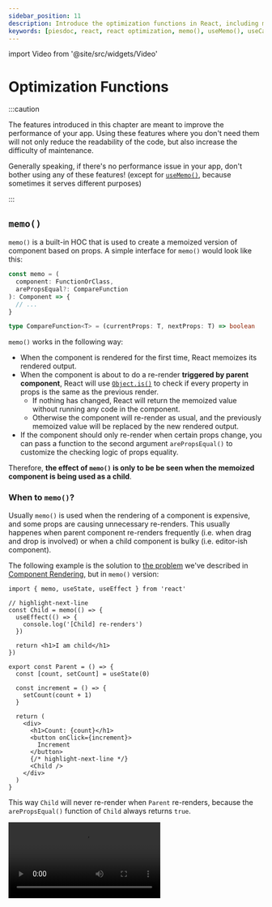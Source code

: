```yaml
---
sidebar_position: 11
description: Introduce the optimization functions in React, including memo(), useMemo(), and useCallback().
keywords: [piesdoc, react, react optimization, memo(), useMemo(), useCallback()]
---
```


import Video from '@site/src/widgets/Video'

# Optimization Functions

:::caution

The features introduced in this chapter are meant to improve the performance of your app. Using these features where you don't need them will not only reduce the readability of the code, but also increase the difficulty of maintenance.

Generally speaking, if there's no performance issue in your app, don't bother using any of these features! (except for [`useMemo()`](#usememo), because sometimes it serves different purposes)

:::

## `memo()`

`memo()` is a built-in HOC that is used to create a memoized version of component based on props. A simple interface for `memo()` would look like this:

```ts showLineNumbers
const memo = (
  component: FunctionOrClass,
  arePropsEqual?: CompareFunction
): Component => {
  // ...
}

type CompareFunction<T> = (currentProps: T, nextProps: T) => boolean
```

`memo()` works in the following way:

- When the component is rendered for the first time, React memoizes its rendered output.
- When the component is about to do a re-render **triggered by parent component**, React will use [`Object.is()`](https://developer.mozilla.org/en-US/docs/Web/JavaScript/Reference/Global_Objects/Object/is) to check if every property in props is the same as the previous render.
  - If nothing has changed, React will return the memoized value without running any code in the component.
  - Otherwise the component will re-render as usual, and the previously memoized value will be replaced by the new rendered output.
- If the component should only re-render when certain props change, you can pass a function to the second argument `arePropsEqual()` to customize the checking logic of props equality.

Therefore, **the effect of `memo()` is only to be be seen when the memoized component is being used as a child**.

### When to `memo()`?

Usually `memo()` is used when the rendering of a component is expensive, and some props are causing unnecessary re-renders. This usually happenes when parent component re-renders frequently (i.e. when drag and drop is involved) or when a child component is bulky (i.e. editor-ish component).

The following example is the solution to [the problem](./component-rendering#rendering-is-recursive) we've described in [Component Rendering](./component-rendering), but in `memo()` version:

```tsx showLineNumbers
import { memo, useState, useEffect } from 'react'

// highlight-next-line
const Child = memo(() => {
  useEffect(() => {
    console.log('[Child] re-renders')
  })

  return <h1>I am child</h1>
})

export const Parent = () => {
  const [count, setCount] = useState(0)

  const increment = () => {
    setCount(count + 1)
  }

  return (
    <div>
      <h1>Count: {count}</h1>
      <button onClick={increment}>
        Increment
      </button>
      {/* highlight-next-line */}
      <Child />
    </div>
  )
}
```

This way `Child` will never re-render when `Parent` re-renders, because the `arePropsEqual()` function of `Child` always returns `true`.

<Video src="/video/react/component-rendering_children-prop.mov" />

:::info

If a component is memoized by `memo()`, is it correct to say that as long as the result of `arePropsEqual()` is truthy, the component will never re-render?

**No, that's not true!** We know that a component re-renders when [reactive value](./reactive-values) changes, but props is not the only reactive value in a component. `memo()` only functions when the re-render is triggered by parent component, that is, when parent component re-renders. If the re-render is triggered by a non-prop reactive value, the component will still re-render.

Think of it this way: `memo()` memoizes neither the output HTML nor the snapshot of a component; instead, it acts like a pointer to a rendered component. When the result of `arePropsEqual()` is falsy, a new instance of the component will be created, and the pointer will change from the old instance to new the new one.

:::

## `useMemo()`

:::note

If you've learned Vue, just think of `useMemo()` as `computed()` that doesn't know when to update itself.

:::

`useMemo()` is a built-in hook that is used to **memoize anything you want**. Similar to `useEffect()`, `useMemo()` takes a **callback function** and a **dependency array** as arguments. A simple interface for `useMemo()` would look like this:

```ts showLineNumbers
type useMemo<T> = (
  callback: () => T,
  dependencies: any[],
) => void
```

`useMemo()` works in the following way:

- React calls `callback` and memoizes the result in the first render.
- When the component re-renders, React will use [`Object.is()`](https://developer.mozilla.org/en-US/docs/Web/JavaScript/Reference/Global_Objects/Object/is) to check if every element in `dependencies` is the same between two renders.
  - If all elements are the same, `useMemo()` will return the memoized value.
  - Otherwise `useMemo()` will call `callback` again, and replace the previously memoized value with the new one.

### When to `useMemo()`?

Usually `useMemo()` is used when:

1. Skipping expensive calculations during re-render.
2. Preventing variables from being redefined during re-render.
3. When `useEffect()` is used with `setState()`.

#### Skipping Expensive Calculations During Re-Render

Sometimes we would want to do some expensive calculations in a component. If those calculations are run within every render, we may experience noticeable lag during re-render. With the help of `useMemo()`, those calculations can be run only when certian values change. For example:

```tsx showLineNumbers
import { useState, useMemo } from 'react'

export const Example = () => {
  const [users, setUsers] = useState([
    { id: 1, name: 'User A' },
    { id: 2, name: 'User B' },
    { id: 3, name: 'User C' },
  ])

  // This will run `users.filter()` on every render.
  // highlight-start
  const matchedUsers = users.filter(
    (user) => user.name.includes('A')
  )
  // highlight-end

  // This will only run `users.filter()` when `users` changes.
  // highlight-start
  const matchedUsers = useMemo(
    () => users.filter((user) => user.name.includes('A')),
    [users]
  )
  // highlight-end

  return (
    // ...
  )
}
```

#### Preventing Variables From Being Redefined During Re-Render

Sometimes we would want to use a non-primitive value (i.e. function) as the prop of a child component. Due to the fact that unmemoized values are redefined during re-render, they'll actually point to different objects in each render, causing the `memo()` on the children to lose its effect. To solve this problem, we can use `useMemo()` to memoize the value so that we always get the same object between renders. For example:

```tsx showLineNumbers
import { useMemo } from 'react'

export const Example = () => {
  // Beware!
  // This object gets redefined whenever `Example` re-renders.
  // highlight-next-line
  const user = {
    age: 5,
  }

  // This object will not be redefined when `Example` re-renders.
  // highlight-start
  const user = useMemo(() => ({
    age: 5,
  }), [])
  // highlight-end

  return (
    // ...
  )
}
```

#### When `useEffect()` Is Used With `setState()`

Sometimes we would want to update a state when certain props/states change. In some cases, `useMemo()` would be a better choice than `useEffect()` + `setState()`.

To get straight to the point, this:

```tsx showLineNumbers
import { useState, useMemo } from 'react'

interface IExampleProps {
  keyword: string
}

export const Example = ({ keyword }: IExampleProps) => {
  const [users, setUsers] = useState([
    { id: 1, name: 'User A' },
    { id: 2, name: 'User B' },
    { id: 3, name: 'User C' },
  ])

  // highlight-start
  const matchedUsers = useMemo(
    () => users.filter((user) => user.name.includes(keyword)),
    [keyword]
  )
  // highlight-end

  return (
    // ...
  )
}
```

Would be cleaner than this:

```tsx showLineNumbers
import { useState, useEffect } from 'react'

interface IExampleProps {
  keyword: string
}

export const Example = ({ keyword }: IExampleProps) => {
  const [users, setUsers] = useState([
    { id: 1, name: 'User A' },
    { id: 2, name: 'User B' },
    { id: 3, name: 'User C' },
  ])

  // highlight-start
  const [matchedUsers, setMatchedUsers] = useState([])

  useEffect(() => {
    setMatchedUsers(
      users.filter((user) => user.name.includes(keyword))
    )
  }, [keyword])
  // highlight-end

  return (
    // ...
  )
}
```


:::info

Can we use `useMemo()` to memoize a component?

Yes, we can! Similar to [`memo()`](#memo), the memoized component will still re-render whenever a non-prop reactive value changes. The main difference is `memo()` creates a new instance of the component when the result of `arePropsEqual()` is falsy, while `useMemo()` creates a new instance of the component when `dependencies` changes.

:::

## `useCallback()`

`useCallback()` is a built-in hook that is used to **memoize a function**. Similar to `useEffect()`, `useCallback()` takes a **callback function** and a **dependency array** as arguments. A simple interface for `useCallback()` would look like this:

```ts showLineNumbers
type useCallback<T extends Function> = (
  callback: T,
  dependencies: any[],
) => void
```

`useCallback()` works in the following way:

- React memoizes `callback` in the first render.
- When the component re-renders, React will use [`Object.is()`](https://developer.mozilla.org/en-US/docs/Web/JavaScript/Reference/Global_Objects/Object/is) to check if every element in `dependencies` is the same between two renders.
  - If all elements are the same, `useCallback()` will return the memoized value.
  - Otherwise `useCallback()` will replaced the previously memoized value with `callback`.

For example:

```tsx showLineNumbers
// highlight-next-line
import { useState, useCallback } from 'react'

export const Example = () => {
  const [count, setCount] = useState(0)

  const increment = () => {
    setCount(count + 1)
  }

  const showCount = () => {
    console.log(count)
  }

  // highlight-next-line
  const memoizedShowCount = useCallback(showCount, [])

  return (
    <div>
      <h1>Count: {count}</h1>
      <button onClick={increment}>
        Increment
      </button>
      <button onClick={showCount}>
        Show Count
      </button>
      {/* highlight-next-line */}
      <button onClick={memoizedShowCount}>
        Show Count (Memoized)
      </button>
    </div>
  )
}
```

<Video src="/video/react/optimization-functions_use-callback-show-count.mov" />

In this example, in the beginning, "Show Count" and "Show Count (Memoized)" are both showing `0` in the console after click.

After "Increment" is clicked three times, "Show Count" now shows `3`, but "Show Count (Memoized)" still shows `0`. How come?

This happens because in the first render, the value of `count` is `0`, so all `count` in `memoizedShowCount()` are replaced by `0`. Since we didn't put anything in the dependency array of `useCallback()`, the `count` in `memoizedShowCount()` will never be updated, thus shows `0` when called.

### When to `useCallback()`?

Usually `useCallback()` is used when a function is passed down to children as props, or when a function is used as a dependency of an effect. For example:

```tsx showLineNumbers
import { memo, useState } from 'react'

// highlight-next-line
const MemoizedChild = memo(() => {
  // ...
})

export const Example = () => {
  const [count, setCount] = useState(0)

  // highlight-next-line
  const increment = () => {
    setCount(count + 1)
  }

  return (
    <div>
      <h1>Count: {count}</h1>
      <button onClick={increment}>
        Increment
      </button>
      {/* highlight-next-line */}
      <MemoizedChild increment={increment} />
    </div>
  )
}
```

In this example, even if `MemoizedChild` is already wrapped in `memo()`, it'll still re-render when `Example` re-renders.

<Video src="/video/react/optimization-functions_use-callback-before.mov" />

This is because every time `Example` re-renders, `increment()` will be redefined; since `increment()` is a function, which is a non-primitive value, it'll actually point to a different object after being redefined, causing `memo()` to think that `increment()` has changed between renders.

To solve this problem, we can wrap `increment()` in `useCallback()` so that it don't get redefined when `Example` re-renders:

```tsx showLineNumbers
// highlight-next-line
import { memo, useState, useCallback } from 'react'

const MemoizedChild = memo(() => {
  // ...
})

export const Example = () => {
  const [count, setCount] = useState(0)

  // highlight-start
  const increment = useCallback(() => {
    setCount(prev => prev + 1)
  }, [])
  // highlight-end

  return (
    <div>
      <h1>Count: {count}</h1>
      <button onClick={increment}>
        Increment
      </button>
      {/* highlight-next-line */}
      <MemoizedChild increment={increment} />
    </div>
  )
}
```

Notice how we pass an [updater function](./use-state-in-depth#updater-function) to `setCount()` so that we don't need to put `count` in the dependency array of `useCallback()`. This way the `increment()` being passed to `MemoizedChild` is guaranteed to be consistent in each render, allowing `memo()` to work properly.

<Video src="/video/react/optimization-functions_use-callback-after.mov" />

:::info

You might have noticed that `useCallback()` is very similar to `useMemo()`, and indeed it is! You can use `useMemo()` to memoize a function, however, that'll somehow make our code slightly difficult to read. For example:

```ts showLineNumbers
import { useMemo } from 'react'

// This one is slightly difficult to read.
const increment = useMemo(() => () => {
  setCount(prev => prev + 1)
}, [])

// This one is more readable, but does the same thing
// with `useCallback()`.
const increment = useMemo(() => {
  return () => {
    setCount(prev => prev + 1)
  }
}, [])
```

Although you can make it prettier by doing an explicit return (which is actually not bad!), that'll just do the same thing as `useCallback()`. In short, just think of `useCallback()` as `useMemo()` that **returns the callback function itself instead of the result of callback function**:

```ts showLineNumbers
import { useMemo } from 'react'

const useCallback = (callback: () => any, dependencies: any[]) => {
  return useMemo(
    // highlight-next-line
    () => callback,
    dependencies
  )
}
```

:::

:::caution

We have to say this again: **try not to use these features where you don't need them**!

:::